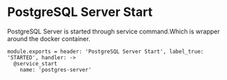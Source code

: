 
# PostgreSQL Server Start

PostgreSQL Server is started through service command.Which is wrapper around 
the docker container.

    module.exports = header: 'PostgreSQL Server Start', label_true: 'STARTED', handler: ->
      @service_start
        name: 'postgres-server'
